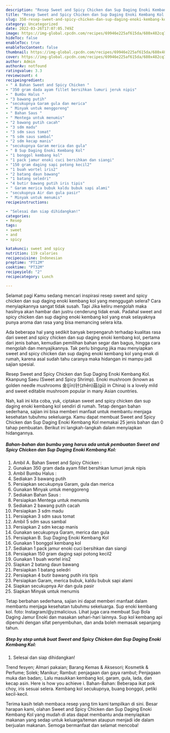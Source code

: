 ```yaml
---
description: "Resep Sweet and Spicy Chicken dan Sup Daging Enoki Kembang Kol yang Lezat, Buat Buka Puasa Menggugah Selera"
title: "Resep Sweet and Spicy Chicken dan Sup Daging Enoki Kembang Kol yang Lezat, Buat Buka Puasa Menggugah Selera"
slug: 358-resep-sweet-and-spicy-chicken-dan-sup-daging-enoki-kembang-kol-yang-lezat-buat-buka-puasa-menggugah-selera
category: Uncategorized
date: 2022-03-26T17:07:05.749Z
image: https://img-global.cpcdn.com/recipes/69946e225af615da/680x482cq70/sweet-and-spicy-chicken-dan-sup-daging-enoki-kembang-kol-foto-resep-utama.jpg
hideToc: false
enableToc: true
enableTocContent: false
thumbnail: https://img-global.cpcdn.com/recipes/69946e225af615da/680x482cq70/sweet-and-spicy-chicken-dan-sup-daging-enoki-kembang-kol-foto-resep-utama.jpg
cover: https://img-global.cpcdn.com/recipes/69946e225af615da/680x482cq70/sweet-and-spicy-chicken-dan-sup-daging-enoki-kembang-kol-foto-resep-utama.jpg
author: Admin
authorAv: notfound
ratingvalue: 3.3
reviewcount: 4
recipeingredient:
- " A Bahan Sweet and Spicy Chicken "
- "350 gram dada ayam fillet bersihkan lumuri jeruk nipis"
- " Bumbu Halus "
- "3 bawang putih"
- "secukupnya Garam gula dan merica"
- " Minyak untuk menggoreng"
- " Bahan Saus "
- " Mentega untuk menumis"
- "2 bawang putih cacah"
- "3 sdm madu"
- "3 sdm saus tomat"
- "5 sdm saus sambal"
- "2 sdm kecap manis"
- "secukupnya Garam merica dan gula"
- " B Sup Daging Enoki Kembang Kol"
- "1 bonggol kembang kol"
- "1 pack jamur enoki cuci bersihkan dan siangi"
- "150 gram daging sapi potong kecil2"
- "1 buah wortel iris2"
- "2 batang daun bawang"
- "1 batang seledri"
- "4 butir bawang putih iris tipis"
- " Garam merica bubuk kaldu bubuk sapi alami"
- "secukupnya Air dan gula pasir"
- " Minyak untuk menumis"
recipeinstructions:

- "Selesai dan siap dihidangkan!"
categories:
- Resep
tags:
- sweet
- and
- spicy

katakunci: sweet and spicy 
nutrition: 119 calories
recipecuisine: Indonesian
preptime: "PT12M"
cooktime: "PT32M"
recipeyield: "2"
recipecategory: Lunch

---
```



Selamat pagi Kamu sedang mencari inspirasi resep sweet and spicy chicken dan sup daging enoki kembang kol yang menggugah selera? Cara menyiapkannya sangat tidak susah. Tapi Jika keliru mengolah maka hasilnya akan hambar dan justru cenderung tidak enak. Padahal sweet and spicy chicken dan sup daging enoki kembang kol yang enak selayaknya punya aroma dan rasa yang bisa memancing selera kita.


Ada beberapa hal yang sedikit banyak berpengaruh terhadap kualitas rasa dari sweet and spicy chicken dan sup daging enoki kembang kol, pertama dari jenis bahan, kemudian pemilihan bahan segar dan bagus, hingga cara mengolah dan menyajikannya. Tak perlu bingung jika mau menyiapkan sweet and spicy chicken dan sup daging enoki kembang kol yang enak di rumah, karena asal sudah tahu caranya maka hidangan ini mampu jadi sajian spesial.

Resep Sweet and Spicy Chicken dan Sup Daging Enoki Kembang Kol. Kkanpung Saeu (Sweet and Spicy Shrimp). Enoki mushroom (known as golden needle mushrooms 金(jīn)针(zhēn)菇(gū) in China) is a lovely mild and sweet editable mushroom popular in many Asian countries.


Nah, kali ini kita coba, yuk, ciptakan sweet and spicy chicken dan sup daging enoki kembang kol sendiri di rumah. Tetap dengan bahan sederhana, sajian ini bisa memberi manfaat untuk membantu menjaga kesehatan tubuhmu sekeluarga. Kamu dapat membuat Sweet and Spicy Chicken dan Sup Daging Enoki Kembang Kol memakai 25 jenis bahan dan 0 tahap pembuatan. Berikut ini langkah-langkah dalam menyiapkan hidangannya.

<!--inarticleads1-->

##### Bahan-bahan dan bumbu yang harus ada untuk pembuatan Sweet and Spicy Chicken dan Sup Daging Enoki Kembang Kol:

1. Ambil  A. Bahan Sweet and Spicy Chicken :
1. Gunakan 350 gram dada ayam fillet bersihkan lumuri jeruk nipis
1. Ambil  Bumbu Halus :
1. Sediakan 3 bawang putih
1. Persiapkan secukupnya Garam, gula dan merica
1. Gunakan  Minyak untuk menggoreng
1. Sediakan  Bahan Saus :
1. Persiapkan  Mentega untuk menumis
1. Sediakan 2 bawang putih cacah
1. Persiapkan 3 sdm madu
1. Persiapkan 3 sdm saus tomat
1. Ambil 5 sdm saus sambal
1. Persiapkan 2 sdm kecap manis
1. Gunakan secukupnya Garam, merica dan gula
1. Persiapkan  B. Sup Daging Enoki Kembang Kol
1. Gunakan 1 bonggol kembang kol
1. Sediakan 1 pack jamur enoki cuci bersihkan dan siangi
1. Persiapkan 150 gram daging sapi potong kecil2
1. Gunakan 1 buah wortel iris2
1. Siapkan 2 batang daun bawang
1. Persiapkan 1 batang seledri
1. Persiapkan 4 butir bawang putih iris tipis
1. Persiapkan  Garam, merica bubuk, kaldu bubuk sapi alami
1. Siapkan secukupnya Air dan gula pasir
1. Siapkan  Minyak untuk menumis


Tetap berbahan sederhana, sajian ini dapat memberi manfaat dalam membantu menjaga kesehatan tubuhmu sekeluarga. Sup enoki kembang kol. foto: Instagram/@yzmalicious. Lihat juga cara membuat Sup Bola Daging Jamur Enoki dan masakan sehari-hari lainnya. Sup kol kembang api dipenuhi dengan sifat penyembuhan, dan anda boleh memasak sepanjang tahun. 

<!--inarticleads2-->

##### Step by step untuk buat Sweet and Spicy Chicken dan Sup Daging Enoki Kembang Kol:


1. Selesai dan siap dihidangkan!

Trend fesyen; Almari pakaian; Barang Kemas &amp; Aksesori; Kosmetik &amp; Perfume; Solek; Manikur; Rambut: penjagaan dan gaya rambut; Penjagaan muka dan badan;. Lalu masukkan kembang kol, garam, gula, lada, dan kecap asin. Here is how you achieve i. Bahan-Bahan: Beberapa ikat pok choy, iris sesuai selera. Kembang kol secukupnya, buang bonggol, petiki kecil-kecil. 

Terima kasih telah membaca resep yang tim kami tampilkan di sini. Besar harapan kami, olahan Sweet and Spicy Chicken dan Sup Daging Enoki Kembang Kol yang mudah di atas dapat membantu anda menyiapkan makanan yang sedap untuk keluarga/teman ataupun menjadi ide dalam berjualan makanan. Semoga bermanfaat dan selamat mencoba!
